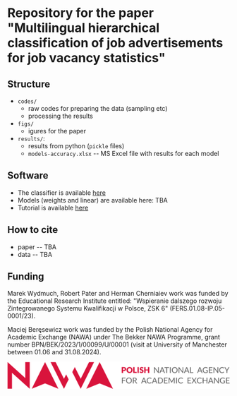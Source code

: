 # Repository for the paper "Multilingual hierarchical classification of job advertisements for job vacancy statistics"

## Structure

-   `codes/` 
    - raw codes for preparing the data (sampling etc)
    - processing the results
-   `figs/`
     - igures for the paper
-   `results/`:
    - results from python (`pickle` files)
    - `models-accuracy.xlsx` -- MS Excel file with results for each model

## Software

- The classifier is available [here]()
- Models (weights and linear) are available here: TBA
- Tutorial is available [here](https://colab.research.google.com/drive/1a425aagT0lczRxXPWoUlf5aFxUII37nh?usp=sharing) 

## How to cite

-   paper -- TBA
-   data -- TBA

## Funding

Marek Wydmuch, Robert Pater and Herman Cherniaiev work was funded by the Educational Research Institute entitled: "Wspieranie dalszego rozwoju Zintegrowanego Systemu Kwalifikacji w Polsce, ZSK 6" (FERS.01.08-IP.05-0001/23).

Maciej Beręsewicz work was funded by the Polish National Agency for Academic Exchange (NAWA) under The Bekker NAWA Programme, grant number BPN/BEK/2023/1/00099/U/00001 (visit at University of Manchester between 01.06 and 31.08.2024).

[![](https://raw.githubusercontent.com/OJALAB/CBOP-datasets/main/docs/logo-nawa.png)](https://nawa.gov.pl/en/)
